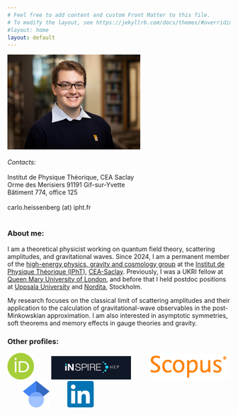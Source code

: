 ```yaml
---
# Feel free to add content and custom Front Matter to this file.
# To modify the layout, see https://jekyllrb.com/docs/themes/#overriding-theme-defaults
#layout: home
layout: default
---
```


 <div class="row">
  <div class="column">
<img src="/assets/figures/picCH.jpg" width="300px" >
&nbsp;&nbsp;&nbsp;&nbsp;&nbsp;&nbsp;&nbsp;&nbsp;&nbsp;
  </div>
  <div class="column">
<br>
<em> Contacts</em>:
<br><br>
Institut de Physique Théorique, CEA Saclay <br>
Orme des Merisiers 91191 Gif-sur-Yvette <br>
Bâtiment 774, office 125
<br><br>
carlo.heissenberg (at) ipht.fr 
</div>
</div> 

<br>

### About me:

I am a theoretical physicist working on quantum field theory, scattering amplitudes, and gravitational waves. Since 2024, I am a permanent member of the [high-energy physics, gravity and cosmology group](https://www.ipht.fr/en/cosmology-astrophysics-high-energy-physics-and-hadronic-matter/) at the [Institut de Physique Théorique (IPhT)](https://www.ipht.fr), [CEA-Saclay](https://www.cea.fr/drf/Pages/La-DRF/Instituts/institut-ipht.aspx). Previously, I was a UKRI fellow at [Queen Mary University of London](https://www.seresearch.qmul.ac.uk/cgag/), and before that I held postdoc positions at [Uppsala University](https://www.uu.se/institution/fysik-och-astronomi/forskning/teoretisk-fysik) and [Nordita](https://nordita.org/), Stockholm.

My research focuses on the classical limit of scattering amplitudes and their application to the calculation of
gravitational-wave observables in the post-Minkowskian approximation. I am also interested in asymptotic
symmetries, soft theorems and memory effects in gauge theories and gravity.

### Other profiles:

[<img src="/assets/figures/ORCID.png" width="60">](https://orcid.org/0000-0001-5775-9526) &nbsp;&nbsp;&nbsp;&nbsp;&nbsp;&nbsp;&nbsp;&nbsp;  [<img src="/assets/figures/INSPIRE.png" width="180">](https://inspirehep.net/authors/1680255) &nbsp;&nbsp;&nbsp;&nbsp;&nbsp;&nbsp;&nbsp;&nbsp;  [<img src="/assets/figures/SCOPUS.png" width="180">](https://www.scopus.com/authid/detail.uri?authorId=57194334477)
&nbsp;&nbsp;&nbsp;&nbsp;&nbsp;&nbsp;&nbsp;&nbsp;  [<img src="/assets/figures/GS.png" width="60">](https://scholar.google.com/citations?user=ZU5MQIIAAAAJ) &nbsp;&nbsp;&nbsp;&nbsp;&nbsp;&nbsp;&nbsp;&nbsp;  [<img src="/assets/figures/LinkedIn.png" width="60">](https://www.linkedin.com/in/carlo-heissenberg-3171b397)
